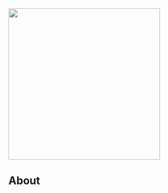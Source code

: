<img src="https://user-images.githubusercontent.com/77797048/135566877-61daeb4a-b2b2-45ec-9c88-d8aff4bbe20f.png" width="300px">
     
## About
     
